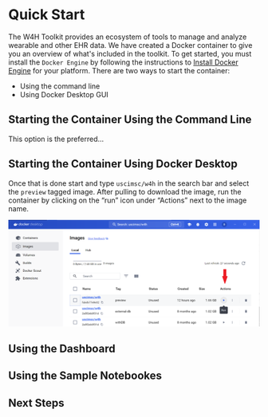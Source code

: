 # Quick Start

The W4H Toolkit provides an ecosystem of tools to manage and analyze wearable and other EHR data. We have created a Docker container to give you an overview of what's included in the toolkit. To get started, you must install the `Docker Engine` by following the instructions to [Install Docker Engine](https://docs.docker.com/engine/install/) for your platform. There are two ways to start the container:

- Using the command line
- Using Docker Desktop GUI

## Starting the Container Using the Command Line

This option is the preferred...

## Starting the Container Using Docker Desktop

Once that is done start and type `uscimsc/w4h` in the search bar and select  the `preview` tagged image. After pulling to download the image, run the container by clicking on the “run” icon under “Actions” next to the image name.

![Starting the container](images/docker_readme.png)

## Using the Dashboard

## Using the Sample Notebookes

## Next Steps

